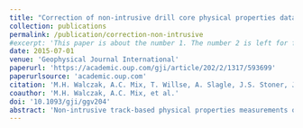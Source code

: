 ```yaml
---
title: "Correction of non-intrusive drill core physical properties data for variability in recovered sediment volume"
collection: publications
permalink: /publication/correction-non-intrusive
#excerpt: 'This paper is about the number 1. The number 2 is left for future work.'
date: 2015-07-01
venue: 'Geophysical Journal International'
paperurl: 'https://academic.oup.com/gji/article/202/2/1317/593699'
paperurlsource: 'academic.oup.com'
citation: 'M.H. Walczak, A.C. Mix, T. Willse, A. Slagle, J.S. Stoner, J. Jaeger, S. Gulick, L. LeVay, Arata Kioka, the IODP Expedition 341 Scientific Party, &quot;Correction of non-intrusive drill core physical properties data for variability in recovered sediment volume,&quot; <i>Geophys. J. Int.</i> <b>202</b>(2) (2015): 1317&ndash;1323.'
coauthor: 'M.H. Walczak, A.C. Mix, et al.'
doi: '10.1093/gji/ggv204'
abstract: 'Non-intrusive track-based physical properties measurements of sediment cores recovered during ocean drilling are often biased by imperfect recovery within sediment core liners, particularly in heterogeneous and/or partially lithified sediments. These biases result in misrepresentation in measurements of true sediment physical properties, and can complicate integration of the composite site records assembled from recovered cores with borehole logs of the stratigraphic section. Here we develop a strategy utilizing gamma ray attenuation (GRA) density to generate mass-specific magnetic susceptibility (MS) and natural gamma radiation (NGR) data. Shipboard GRA density is collected in all cores that comprise a site at equivalent or higher resolution than the corresponding MS and NGR data. All instruments are calibrated assuming a volume of sediment in their detector windows equivalent to that present in a perfectly full core liner; changes in sediment bulk density related to compaction, and/or imperfect sediment recovery resulting in a partially filled core liner thus influence all three measurements proportional to their detector sensitivities. In principle it may be possible to correct MS or NGR data for variable sediment volume by normalizing them to GRA measured at equivalent depth on a sensing track, assuming that the volumetric bias is comparable in all three datasets. Because GRA is measured in much greater detail, it must be smoothed by the known measurement windows of the other parameters for the assumption of comparable analytical sediment volume to be true. Normalizing MS or NGR by the equivalently smoothed GRA in down-hole records should thus remove the bias associated with variable sediment volume in the detector windows, allowing for robust mass-specific determination of these volume-based sediment physical properties.'
---
```

